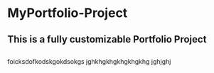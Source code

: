 # MyPortfolio-Project
## This is a fully customizable Portfolio Project
## 
foicksdofkodskgokdsokgs
jghkhgkhgkhgkhgkhg
jghjghj
